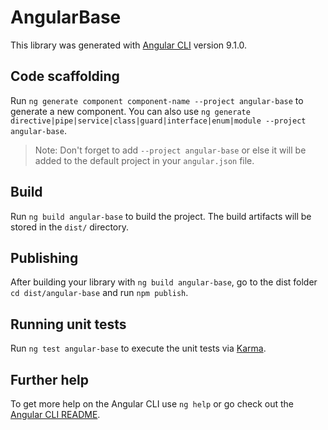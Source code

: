 # AngularBase

This library was generated with [Angular CLI](https://github.com/angular/angular-cli) version 9.1.0.

## Code scaffolding

Run `ng generate component component-name --project angular-base` to generate a new component. You can also use `ng generate directive|pipe|service|class|guard|interface|enum|module --project angular-base`.
> Note: Don't forget to add `--project angular-base` or else it will be added to the default project in your `angular.json` file. 

## Build

Run `ng build angular-base` to build the project. The build artifacts will be stored in the `dist/` directory.

## Publishing

After building your library with `ng build angular-base`, go to the dist folder `cd dist/angular-base` and run `npm publish`.

## Running unit tests

Run `ng test angular-base` to execute the unit tests via [Karma](https://karma-runner.github.io).

## Further help

To get more help on the Angular CLI use `ng help` or go check out the [Angular CLI README](https://github.com/angular/angular-cli/blob/master/README.md).
